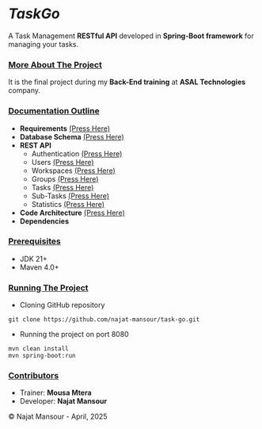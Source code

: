 # *TaskGo* 
A Task Management **RESTful API** developed in **Spring-Boot framework** for managing your tasks.

### <u>More About The Project</u>
It is the final project during my **Back-End training** at **ASAL Technologies** company. 

### <u>Documentation Outline</u>
* **Requirements** [(Press Here)](https://github.com/najat-mansour/task-go/wiki/Requirements)
* **Database Schema** [(Press Here)](https://github.com/najat-mansour/task-go/wiki/Database-Schema)
* **REST API** 
    * Authentication [(Press Here)](https://github.com/najat-mansour/task-go/wiki/REST-API-(1)-%E2%80%90-Authentication)
    * Users [(Press Here)](https://github.com/najat-mansour/task-go/wiki/REST-API-(2)-%E2%80%90-Users)
    * Workspaces [(Press Here)](https://github.com/najat-mansour/task-go/wiki/REST-API-(3)-%E2%80%90-Workspaces)
    * Groups [(Press Here)](https://github.com/najat-mansour/task-go/wiki/REST-API-(4)-%E2%80%90-Groups)
    * Tasks [(Press Here)](https://github.com/najat-mansour/task-go/wiki/REST-API-(5)-%E2%80%90-Sub%E2%80%90Tasks)
    * Sub-Tasks [(Press Here)](https://github.com/najat-mansour/task-go/wiki/REST-API-(6)-%E2%80%90-Sub%E2%80%90Tasks)
    * Statistics [(Press Here)](https://github.com/najat-mansour/task-go/wiki/REST-API-(7)-%E2%80%90-Statistics)
* **Code Architecture** [(Press Here)](https://github.com/najat-mansour/task-go/wiki/Code-Architecture)
* **Dependencies**

### <u>Prerequisites</u>
* JDK 21+
* Maven 4.0+

### <u>Running The Project</u>
* Cloning GitHub repository
```shell
git clone https://github.com/najat-mansour/task-go.git
```
* Running the project on port 8080
```shell
mvn clean install
mvn spring-boot:run
```

### <u>Contributors</u>
* Trainer: **Mousa Mtera**
* Developer: **Najat Mansour** 

&copy; Najat Mansour - April, 2025

